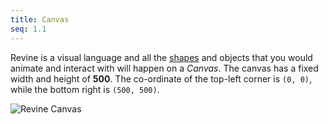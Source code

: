 ```yaml
---
title: Canvas
seq: 1.1
---
```


Revine is a visual language and all the [shapes](/docs/shapes) and objects that you would animate and interact with will happen on a _Canvas_. The canvas has a fixed width and height of __500__. The co-ordinate of the top-left corner is `(0, 0)`, while the bottom right is `(500, 500)`.

![Revine Canvas](https://user-images.githubusercontent.com/4745789/136769383-7ad00e91-911f-44d7-aa59-7981d3f2990d.png)
